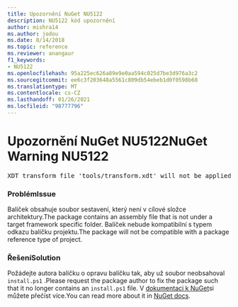 ```yaml
---
title: Upozornění NuGet NU5122
description: NU5122 kód upozornění
author: mishra14
ms.author: jodou
ms.date: 8/14/2018
ms.topic: reference
ms.reviewer: anangaur
f1_keywords:
- NU5122
ms.openlocfilehash: 95a225ec626a89e9e0aa594c025d7be3d976a3c2
ms.sourcegitcommit: ee6c3f203648a5561c809db54ebeb1d0f0598b68
ms.translationtype: MT
ms.contentlocale: cs-CZ
ms.lasthandoff: 01/26/2021
ms.locfileid: "98777796"
---
```

# <a name="nuget-warning-nu5122"></a><span data-ttu-id="010a8-103">Upozornění NuGet NU5122</span><span class="sxs-lookup"><span data-stu-id="010a8-103">NuGet Warning NU5122</span></span>
<pre>XDT transform file 'tools/transform.xdt' will not be applied when the package is installed after the migration.</pre>

### <a name="issue"></a><span data-ttu-id="010a8-104">Problém</span><span class="sxs-lookup"><span data-stu-id="010a8-104">Issue</span></span>

<span data-ttu-id="010a8-105">Balíček obsahuje soubor sestavení, který není v cílové složce architektury.</span><span class="sxs-lookup"><span data-stu-id="010a8-105">The package contains an assembly file that is not under a target framework specific folder.</span></span> <span data-ttu-id="010a8-106">Balíček nebude kompatibilní s typem odkazu balíčku projektu.</span><span class="sxs-lookup"><span data-stu-id="010a8-106">The package will not be compatible with a package reference type of project.</span></span>


### <a name="solution"></a><span data-ttu-id="010a8-107">Řešení</span><span class="sxs-lookup"><span data-stu-id="010a8-107">Solution</span></span>

<span data-ttu-id="010a8-108">Požádejte autora balíčku o opravu balíčku tak, aby už soubor neobsahoval `install.ps1` .</span><span class="sxs-lookup"><span data-stu-id="010a8-108">Please request the package author to fix the package such that it no longer contains an `install.ps1` file.</span></span> <span data-ttu-id="010a8-109">V [dokumentaci k NuGet](../../consume-packages/migrate-packages-config-to-package-reference.md)si můžete přečíst více.</span><span class="sxs-lookup"><span data-stu-id="010a8-109">You can read more about it in [NuGet docs](../../consume-packages/migrate-packages-config-to-package-reference.md).</span></span>
